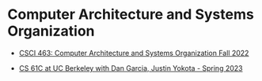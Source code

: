 # Computer Architecture and Systems Organization

- [CSCI 463: Computer Architecture and Systems Organization Fall 2022](https://faculty.cs.niu.edu/~winans/CS463/2022-fa/)

- [CS 61C at UC Berkeley with Dan Garcia, Justin Yokota - Spring 2023](https://cs61c.org/sp23/)
